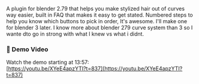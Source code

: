 A plugin for blender 2.79 that helps you make stylized hair out of curves way easier, built in FAQ that makes it easy to get stated. Numbered steps to help you know which buttons to pick in order, It's awesome.
I'll make one for blender 3 later. I know more about blender 279 curve system than 3 so I wante dto go in strong with what I knew vs what i didnt.
### 🎥 Demo Video

Watch the demo starting at 13:57:  
[https://youtu.be/XYeE4apzYTI?t=837](https://youtu.be/XYeE4apzYTI?t=837)
